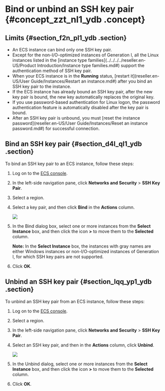 # Bind or unbind an SSH key pair {#concept_zzt_nl1_ydb .concept}

## Limits {#section_f2n_pl1_ydb .section}

-   An ECS instance can bind only one SSH key pair.
-   Except for the non-I/O-optimized instances of Generation I, all the Linux instances listed in the [instance type families](../../../../reseller.en-US/Product Introduction/Instance type families.md#) support the authentication method of SSH key pair.
-   When your ECS instance is in the **Running** status, [restart it](reseller.en-US/User Guide/Instances/Restart an instance.md#) after you bind an SSH key pair to the instance.
-   If the ECS instance has already bound an SSH key pair, after the new key pair is bound, the new key automatically replaces the original key.
-   If you use password-based authentication for Linux logon, the password authentication feature is automatically disabled after the key pair is bound.
-   After an SSH key pair is unbound, you must [reset the instance password](reseller.en-US/User Guide/Instances/Reset an instance password.md#) for successful connection.

## Bind an SSH key pair {#section_d4l_ql1_ydb .section}

To bind an SSH key pair to an ECS instance, follow these steps:

1.  Log on to the [ECS console](https://partners-intl.console.aliyun.com/#/ecs).
2.  In the left-side navigation pane, click **Networks and Security** \> **SSH Key Pair**.
3.  Select a region.
4.  Select a key pair, and then click **Bind** in the **Actions** column.

    ![](http://static-aliyun-doc.oss-cn-hangzhou.aliyuncs.com/assets/img/9730/153950469211242_en-US.png)

5.  In the Bind dialog box, select one or more instances from the **Select Instance** box, and then click the icon **\>** to move them to the **Selected** column.

    **Note:** In the **Select Instance** box, the instances with gray names are either Windows instances or non-I/O-optimized instances of Generation I, for which SSH key pairs are not supported.

6.  Click **OK**.

## Unbind an SSH key pair {#section_lqq_yp1_ydb .section}

To unbind an SSH key pair from an ECS instance, follow these steps:

1.  Log on to the [ECS console](https://partners-intl.console.aliyun.com/#/ecs).
2.  Select a region.
3.  In the left-side navigation pane, click **Networks and Security** \> **SSH Key Pair**.
4.  Select an SSH key pair, and then in the **Actions** column, click **Unbind**.

    ![](http://static-aliyun-doc.oss-cn-hangzhou.aliyuncs.com/assets/img/9730/153950469211245_en-US.png)

5.  In the Unbind dialog, select one or more instances from the **Select Instance** box, and then click the icon **\>** to move them to the **Selected** column.
6.  Click **OK**.

